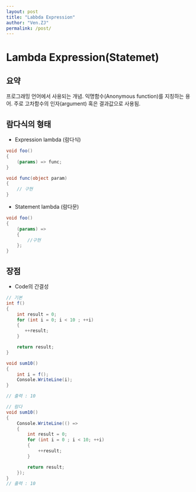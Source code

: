 ```yaml
---
layout: post
title: "Labbda Expression"
author: "Ven.ZJ"
permalink: /post/
---
```



# Lambda Expression(Statemet)



## 요약
프로그래밍 언어에서 사용되는 개념. 익명함수(Anonymous function)를 지칭하는 용어. 주로 고차함수의 인자(argument) 혹은 결과값으로 사용됨.


## 람다식의 형태
* Expression lambda (람다식)

~~~csharp
void foo()
{
    (params) => func;
}

void func(object param)
{
    // 구현
}
~~~

* Statement lambda (람다문)

```csharp
void foo()
{
    (params) => 
    {
        //구현
    };
}
```

## 장점
* Code의 간결성

```csharp
// 기본 
int f()
{
    int result = 0;
    for (int i = 0; i < 10 ; ++i) 
    {
       ++result;
    }

    return result;
}

void sum10()
{
    int i = f();
    Console.WriteLine(i);
}

// 출력 : 10
```


```csharp
// 람다
void sum10()
{
    Console.WriteLine(() =>
    {
        int result = 0;
        for (int i = 0 ; i < 10; ++i)
        {
            ++result;
        }

        return result;
    });
}
// 출력 : 10
```

